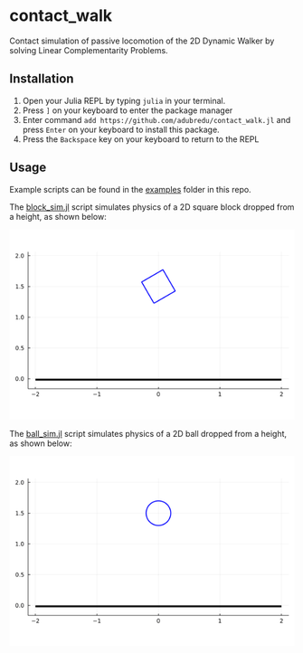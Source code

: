 # contact_walk

Contact simulation of passive locomotion of the 2D Dynamic Walker by solving Linear Complementarity Problems. 

## Installation
1. Open your Julia REPL by typing  `julia` in your terminal.
2. Press `]` on your keyboard to enter the package manager
3. Enter command `add https://github.com/adubredu/contact_walk.jl` and press 
`Enter` on your keyboard to install this package.
4. Press the `Backspace` key on your keyboard to return to the REPL

## Usage
Example scripts can be found in the [examples](examples) folder in this repo.

The [block_sim.jl](examples/block_sim.jl) script simulates physics of a 2D square block dropped from a height, as shown below:  

![](media/block_sim.gif)


The [ball_sim.jl](examples/ball_sim.jl) script simulates physics of a 2D ball dropped from a height, as shown below:  

![](media/ball_sim.gif)